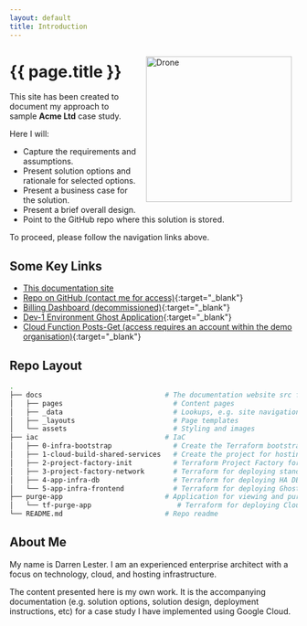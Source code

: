 ```yaml
---
layout: default
title: Introduction
---
```

<img src="{{'/assets/images/mini-drone.gif' | relative_url }}" alt="Drone" style="margin:15px 10px 10px 15px; float: right; width:255px" />

# {{ page.title }}

This site has been created to document my approach to sample **Acme Ltd** case study.

Here I will:

- Capture the requirements and assumptions.
- Present solution options and rationale for selected options.
- Present a business case for the solution.
- Present a brief overall design.
- Point to the GitHub repo where this solution is stored.

To proceed, please follow the navigation links above.

## Some Key Links

- [This documentation site](https://acme-blogging-docs.just2good.co.uk/)
- [Repo on GitHub (contact me for access)](https://github.com/derailed-dash/acme-blogging-gcp){:target="_blank"}
- [Billing Dashboard (decommissioned)](https://datastudio.google.com/u/0/reporting/a0f62bfa-ba65-46d8-aa15-e121c834150e){:target="_blank"}
- [Dev-1 Environment Ghost Application](https://dev-1.acme-blogging.just2good.co.uk/){:target="_blank"}
- [Cloud Function Posts-Get (access requires an account within the demo organisation)](https://europe-west2-prj-ghost-dev-1-2eb70c61.cloudfunctions.net/ghost-func-posts-get){:target="_blank"}

## Repo Layout

```bash
.
├── docs                              # The documentation website src for ths repo
│   ├── pages                           # Content pages
│   ├── _data                           # Lookups, e.g. site navigation
│   ├── _layouts                        # Page templates
│   └── assets                          # Styling and images
├── iac                               # IaC
│   ├── 0-infra-bootstrap               # Create the Terraform bootstrap project, service account and permissions
│   ├── 1-cloud-build-shared-services   # Create the project for hosting the Cloud Build CI/CD pipeline
│   ├── 2-project-factory-init          # Terraform Project Factory for creating repeatable project environments
│   ├── 3-project-factory-network       # Terraform for deploying standard networking to the project
│   ├── 4-app-infra-db                  # Terraform for deploying HA DB, and DB secrets
│   └── 5-app-infra-frontend            # Terraform for deploying Ghost app servers, MIGs, load balancer
├── purge-app                         # Application for viewing and purging Ghost posts, written in Python.
│   └── tf-purge-app                     # Terraform for deploying Cloud Functions; expected to be triggered by Cloud Build
└── README.md                         # Repo readme
```

## About Me

My name is Darren Lester. I am an experienced enterprise architect with a focus on technology, cloud, and hosting infrastructure.

The content presented here is my own work.  It is the accompanying documentation (e.g. solution options, solution design, deployment instructions, etc) for a case study I have implemented using Google Cloud.
